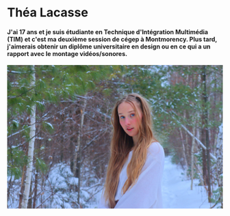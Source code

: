 # Théa Lacasse

#### J'ai 17 ans et je suis étudiante en Technique d'Intégration Multimédia (TIM) et c'est ma deuxième session de cégep à Montmorency. Plus tard, j'aimerais obtenir un diplôme universitaire en design ou en ce qui a un rapport avec le montage vidéos/sonores. 



![photodemoi](medias/photoshoot1.JPEG)




